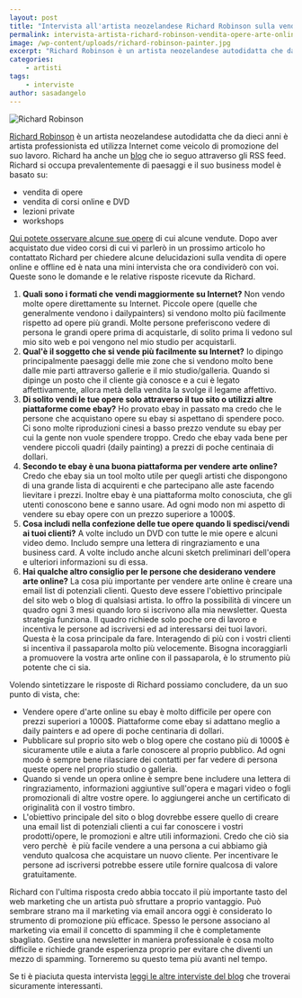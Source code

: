 ```yaml
---
layout: post
title: "Intervista all'artista neozelandese Richard Robinson sulla vendita di opere d'arte online e offline"
permalink: intervista-artista-richard-robinson-vendita-opere-arte-online-offline
image: /wp-content/uploads/richard-robinson-painter.jpg
excerpt: "Richard Robinson è un artista neozelandese autodidatta che da dieci anni è artista professionista ed utilizza Internet come veicolo di promozione del suo"
categories:
    - artisti
tags:
    - interviste
author: sasadangelo
---
```


![](https://www.disegnoepittura.it/wp-content/uploads/richard-robinson-painter.jpg "Richard Robinson")

[Richard Robinson](http://www.livepaintinglessons.com/) è un artista neozelandese autodidatta che da dieci anni è artista professionista ed utilizza Internet come veicolo di promozione del suo lavoro. Richard ha anche un [blog](http://thecompleteartist.ning.com/) che io seguo attraverso gli RSS feed. Richard si occupa prevalentemente di paesaggi e il suo business model è basato su:

- vendita di opere
- vendita di corsi online e DVD
- lezioni private
- workshops

[Qui potete osservare alcune sue opere](https://nzpainter.com/works) di cui alcune vendute. Dopo aver acquistato due video corsi di cui vi parlerò in un prossimo articolo ho contattato Richard per chiedere alcune delucidazioni sulla vendita di opere online e offline ed è nata una mini intervista che ora condividerò con voi. Queste sono le domande e le relative risposte ricevute da Richard.

1. **Quali sono i formati che vendi maggiormente su Internet?** Non vendo molte opere direttamente su Internet. Piccole opere (quelle che generalmente vendono i dailypainters) si vendono molto più facilmente rispetto ad opere più grandi. Molte persone preferiscono vedere di persona le grandi opere prima di acquistarle, di solito prima li vedono sul mio sito web e poi vengono nel mio studio per acquistarli.
2. **Qual'è il soggetto che si vende più facilmente su Internet?** Io dipingo principalmente paesaggi delle mie zone che si vendono molto bene dalle mie parti attraverso gallerie e il mio studio/galleria. Quando si dipinge un posto che il cliente già conosce e a cui è legato  affettivamente, allora metà della vendita la svolge il legame affettivo.
3. **Di solito vendi le tue opere solo attraverso il tuo sito o utilizzi altre piattaforme come ebay?** Ho provato ebay in passato ma credo che le persone che acquistano opere su ebay si aspettano di spendere poco. Ci sono molte riproduzioni cinesi a basso prezzo vendute su ebay per cui la gente non vuole spendere troppo. Credo che ebay vada bene per vendere piccoli quadri (daily painting) a prezzi di poche centinaia di dollari.
4. **Secondo te ebay è una buona piattaforma per vendere arte online?** Credo che ebay sia un tool molto utile per quegli artisti che dispongono di una grande lista di acquirenti e che partecipano alle aste facendo lievitare i prezzi. Inoltre ebay è una piattaforma molto conosciuta, che gli utenti conoscono bene e sanno usare. Ad ogni modo non mi aspetto di vendere su ebay opere con un prezzo superiore a 1000$.
5. **Cosa includi nella confezione delle tue opere quando li spedisci/vendi ai tuoi clienti?** A volte includo un DVD con tutte le mie opere e alcuni video demo. Includo sempre una lettera di ringraziamento e una business card. A volte includo anche alcuni sketch preliminari dell'opera e ulteriori informazioni su di essa.
6. **Hai qualche altro consiglio per le persone che desiderano vendere arte online?** La cosa più importante per vendere arte online è creare una email list di potenziali clienti. Questo deve essere l'obiettivo principale del sito web o blog di qualsiasi artista. Io offro la possibilità di vincere un quadro ogni 3 mesi quando loro si iscrivono alla mia newsletter. Questa strategia funziona. Il quadro richiede solo poche ore di lavoro e incentiva le persone ad iscriversi ed ad interessarsi dei tuoi lavori. Questa è la cosa principale da fare. Interagendo di più con i vostri clienti si incentiva il passaparola molto più velocemente. Bisogna incoraggiarli a promuovere la vostra arte online con il passaparola, è lo strumento più potente che ci sia.

Volendo sintetizzare le risposte di Richard possiamo concludere, da un suo punto di vista, che:

- Vendere opere d'arte online su ebay è molto difficile per opere con prezzi superiori a 1000$. Piattaforme come ebay si adattano meglio a daily painters e ad opere di poche centinaria di dollari.
- Pubblicare sul proprio sito web o blog opere che costano più di 1000$ è sicuramente utile e aiuta a farle conoscere al proprio pubblico. Ad ogni modo è sempre bene rilasciare dei contatti per far vedere di persona queste opere nel proprio studio o galleria.
- Quando si vende un opera online è sempre bene includere una lettera di ringraziamento, informazioni aggiuntive sull'opera e magari video o fogli promozionali di altre vostre opere. Io aggiungerei anche un certificato di originalità con il vostro timbro.
- L'obiettivo principale del sito o blog dovrebbe essere quello di creare una email list di potenziali clienti a cui far conoscere i vostri prodotti/opere, le promozioni e altre utili informazioni. Credo che ciò sia vero perchè  è più facile vendere a una persona a cui abbiamo già venduto qualcosa che acquistare un nuovo cliente. Per incentivare le persone ad iscriversi potrebbe essere utile fornire qualcosa di valore gratuitamente.

Richard con l'ultima risposta credo abbia toccato il più importante tasto del web marketing che un artista può sfruttare a proprio vantaggio. Può sembrare strano ma il marketing via email ancora oggi è considerato lo strumento di promozione più efficace. Spesso le persone associano al marketing via email il concetto di spamming il che è completamente sbagliato. Gestire una newsletter in maniera professionale è cosa molto difficile e richiede grande esperienza proprio per evitare che diventi un mezzo di spamming. Torneremo su questo tema più avanti nel tempo.

Se ti è piaciuta questa intervista [leggi le altre interviste del blog](https://www.disegnoepittura.it/tag/interviste/) che troverai sicuramente interessanti.
